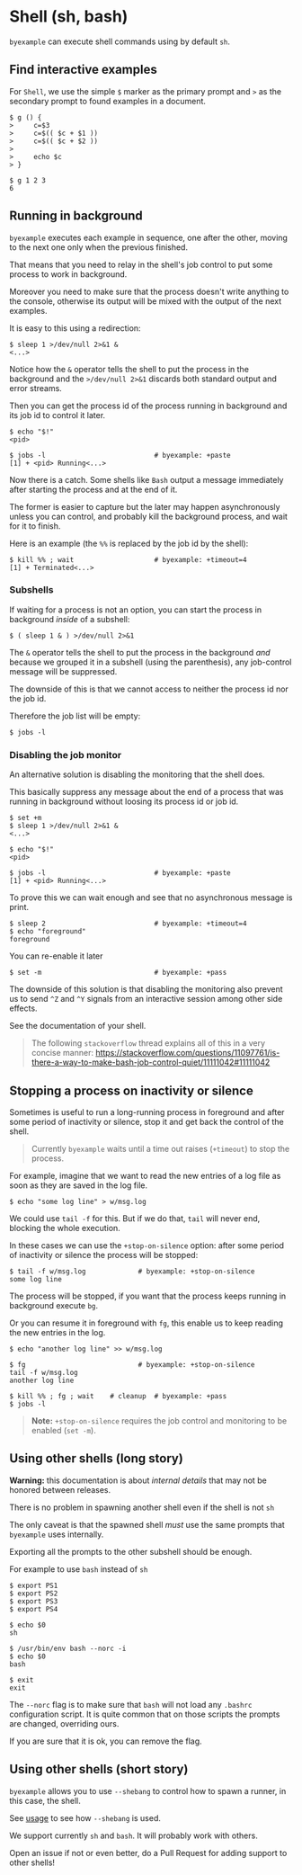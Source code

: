 # Shell (sh, bash)

``byexample`` can execute shell commands using by default ``sh``.

## Find interactive examples

For ``Shell``, we use the simple ``$`` marker as the primary prompt
and ``>`` as the secondary prompt to found examples in a document.

```shell
$ g () {
>     c=$3
>     c=$(( $c + $1 ))
>     c=$(( $c + $2 ))
>
>     echo $c
> }

$ g 1 2 3
6

```

## Running in background

``byexample`` executes each example in sequence, one after the other, moving to
the next one only when the previous finished.

That means that you need to relay in the shell's job control to put some
process to work in background.

Moreover you need to make sure that the process doesn't write anything to
the console, otherwise its output will be mixed with the output of the
next examples.

It is easy to this using a redirection:

```shell
$ sleep 1 >/dev/null 2>&1 &
<...>

```

Notice how the ``&`` operator tells the shell to put the process in the
background and the ``>/dev/null 2>&1`` discards both standard output and
error streams.

Then you can get the process id of the process running in background and
its job id to control it later.

```shell
$ echo "$!"
<pid>

$ jobs -l                           # byexample: +paste
[1] + <pid> Running<...>

```

Now there is a catch. Some shells like ``Bash`` output a message
immediately after starting the process and at the end of it.

The former is easier to capture but the later may happen asynchronously
unless you can control, and probably kill the background process, and wait
for it to finish.

Here is an example (the ``%%`` is replaced by the job id by the shell):

```shell
$ kill %% ; wait                    # byexample: +timeout=4
[1] + Terminated<...>

```

### Subshells

If waiting for a process is not an option, you can start the process
in background *inside* of a subshell:

```shell
$ ( sleep 1 & ) >/dev/null 2>&1

```

The ``&`` operator tells the shell to put the process in the background
*and* because we grouped it in a subshell (using the parenthesis), any
job-control message will be suppressed.

The downside of this is that we cannot access to neither the process id
nor the job id.

Therefore the job list will be empty:

```shell
$ jobs -l

```

### Disabling the job monitor

An alternative solution is disabling the monitoring that the shell does.

This basically suppress any message about the end of a process that was
running in background without loosing its process id or job id.

```shell
$ set +m
$ sleep 1 >/dev/null 2>&1 &
<...>

$ echo "$!"
<pid>

$ jobs -l                           # byexample: +paste
[1] + <pid> Running<...>

```

To prove this we can wait enough and see that no asynchronous message is print.

```shell
$ sleep 2                           # byexample: +timeout=4
$ echo "foreground"
foreground

```

You can re-enable it later

```shell
$ set -m                            # byexample: +pass

```

The downside of this solution is that disabling the monitoring also prevent us
to send ``^Z`` and ``^Y`` signals from an interactive session among
other side effects.

See the documentation of your shell.

> The following ``stackoverflow`` thread explains all of this in a very concise
> manner:
> https://stackoverflow.com/questions/11097761/is-there-a-way-to-make-bash-job-control-quiet/11111042#11111042

## Stopping a process on inactivity or silence

Sometimes is useful to run a long-running process in foreground
and after some period of inactivity or silence, stop it and get
back the control of the shell.

> Currently ``byexample`` waits until a time out raises (``+timeout``) to
> stop the process.

For example, imagine that we want to read the new entries of a log
file as soon as they are saved in the log file.

```shell
$ echo "some log line" > w/msg.log

```

We could use ``tail -f`` for this. But if we do that, ``tail`` will never end,
blocking the whole execution.

In these cases we can use the ``+stop-on-silence`` option: after some period
of inactivity or silence the process will be stopped:

```shell
$ tail -f w/msg.log             # byexample: +stop-on-silence
some log line

```

The process will be stopped, if you want that the process keeps running
in background execute ``bg``.

Or you can resume it in foreground with ``fg``, this enable us
to keep reading the new entries in the log.

```shell
$ echo "another log line" >> w/msg.log

$ fg                            # byexample: +stop-on-silence
tail -f w/msg.log
another log line

```

```shell
$ kill %% ; fg ; wait    # cleanup  # byexample: +pass
$ jobs -l

```

> **Note:** ``+stop-on-silence`` requires the job control and monitoring to be
> enabled (``set -m``).


## Using other shells (long story)

**Warning:** this documentation is about *internal details* that may
not be honored between releases.

There is no problem in spawning another shell even if the shell is not
``sh``

The only caveat is that the spawned shell *must* use the same prompts
that ``byexample`` uses internally.

Exporting all the prompts to the other subshell should be enough.

For example to use ``bash`` instead of ``sh``

```shell
$ export PS1
$ export PS2
$ export PS3
$ export PS4

$ echo $0
sh

$ /usr/bin/env bash --norc -i
$ echo $0
bash

$ exit
exit

```

The ``--norc`` flag is to make sure that ``bash`` will not load any ``.bashrc``
configuration script. It is quite common that on those scripts the prompts
are changed, overriding ours.

If you are sure that it is ok, you can remove the flag.

## Using other shells (short story)

``byexample`` allows you to use ``--shebang`` to control how to spawn
a runner, in this case, the shell.

See [usage](../usage.md) to see how ``--shebang`` is used.

We support currently ``sh`` and ``bash``. It will probably work with others.

Open an issue if not or even better, do a Pull Request for adding support to
other shells!


